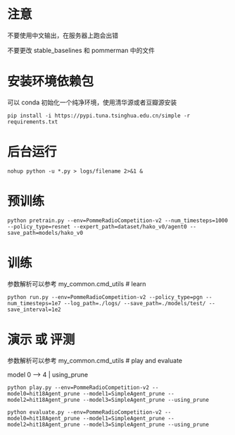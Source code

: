# 注意
不要使用中文输出，在服务器上跑会出错

不要更改 stable_baselines 和 pommerman 中的文件

# 安装环境依赖包
可以 conda 初始化一个纯净环境，使用清华源或者豆瓣源安装

```pip install -i https://pypi.tuna.tsinghua.edu.cn/simple -r requirements.txt```

# 后台运行
```nohup python -u *.py > logs/filename 2>&1 &```

# 预训练
```python pretrain.py --env=PommeRadioCompetition-v2 --num_timesteps=1000 --policy_type=resnet --expert_path=dataset/hako_v0/agent0 --save_path=models/hako_v0```

# 训练
参数解析可以参考 my_common.cmd_utils # learn

```python run.py --env=PommeRadioCompetition-v2 --policy_type=pgn --num_timesteps=1e7 --log_path=./logs/ --save_path=./models/test/ --save_interval=1e2```

# 演示 或 评测
参数解析可以参考 my_common.cmd_utils # play and evaluate

model 0 --> 4 | using_prune


```python play.py --env=PommeRadioCompetition-v2 --model0=hit18Agent_prune --model1=SimpleAgent_prune --model2=hit18Agent_prune --model3=SimpleAgent_prune --using_prune```

```python evaluate.py --env=PommeRadioCompetition-v2 --model0=hit18Agent_prune --model1=SimpleAgent_prune --model2=hit18Agent_prune --model3=SimpleAgent_prune --using_prune```